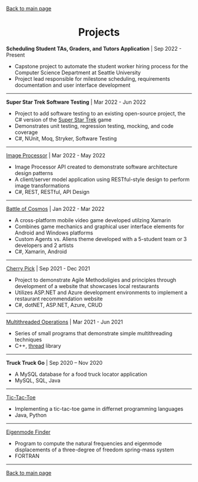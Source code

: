 [Back to main page](./../README.md)

<h1 align="center">Projects</h1>

**Scheduling Student TAs, Graders, and Tutors Application** | Sep 2022 - Present
- Capstone project to automate the student worker hiring process for the Computer Science Department at Seattle University
- Project lead responsible for milestone scheduling, requirements documentation and user interface development

---

**Super Star Trek Software Testing** | Mar 2022 - Jun 2022
- Project to add software testing to an existing open-source project, the C# version of the [Super Star Trek](https://github.com/coding-horror/basic-computer-games/tree/main/84_Super_Star_Trek) game
- Demonstrates unit testing, regression testing, mocking, and code coverage
- C#, NUnit, Moq, Stryker, Software Testing 

---

[Image Processor](https://github.com/brownr4000/ImageProcessor) | Mar 2022 - May 2022
- Image Processor API created to demonstrate software architecture design patterns
- A client/server model application using RESTful-style design to perform image transformations
- C#, REST, RESTful, API Design

---

[Battle of Cosmos](https://github.com/brownr4000/5250Constellation) | Jan 2022 - Mar 2022
- A cross-platform mobile video game developed utilzing Xamarin
- Combines game mechanics and graphical user interface elements for Android and Windows platforms
- Custom Agents vs. Aliens theme developed with a 5-student team or 3 developers and 2 artists
- C#, Xamarin, Android

---

[Cherry Pick](https://github.com/brownr4000/ACES.Cherry-Pick) | Sep 2021 - Dec 2021
- Project to demonstrate Agile Methodoligies and principles through development of a website that showcases local restaurants
- Utilizes ASP.NET and Azure development environments to implement a restaurant recommendation website
- C#, dotNET, ASP.NET, Azure, CRUD

---

[Multithreaded Operations](https://github.com/brownr4000/multithread-ops) | Mar 2021 - Jun 2021
- Series of small programs that demonstrate simple multithreading techniques
- C++, [thread](https://www.cplusplus.com/reference/thread/thread/)
library

---

**Truck Truck Go** | Sep 2020 – Nov 2020
- A MySQL database for a food truck locator application
- MySQL, SQL, Java

---

[Tic-Tac-Toe](https://github.com/brownr4000/tic-tac-toe)
- Implementing a tic-tac-toe game in differnet programming languages
- Java, Python

---

[Eigenmode Finder](https://github.com/brownr4000/eigenmode-finder)
- Program to compute the natural frequencies and eigenmode displacements of a three-degree of freedom spring-mass system
- FORTRAN

---

[Back to main page](./../README.md)
